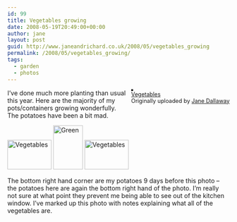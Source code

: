 ```yaml
---
id: 99
title: Vegetables growing
date: 2008-05-19T20:49:00+00:00
author: jane
layout: post
guid: http://www.janeandrichard.co.uk/2008/05/vegetables_growing
permalink: /2008/05/vegetables_growing/
tags:
  - garden
  - photos
---
```

<div style="float: right; margin-left: 10px; margin-bottom: 10px;">
  <a href="http://www.flickr.com/photos/janed/2505883091/" title="photo sharing"><img src="http://farm4.static.flickr.com/3064/2505883091_61ffc12ab9_m.jpg" alt="" style="border: solid 2px #000000;" /></a><br /><span style="font-size: 0.9em; margin-top: 0px;"><a href="http://www.flickr.com/photos/janed/2505883091/">Vegetables</a><br />Originally uploaded by <a href="http://www.flickr.com/people/janed/">Jane Dallaway</a></span>
</div>

I&#8217;ve done much more planting than usual this year. Here are the majority of my pots/containers growing wonderfully. The potatoes have been a bit mad. 

[<img src="http://farm3.static.flickr.com/2387/2506710452_7e6b246554_t.jpg" width="100" height="67" alt="Vegetables" />](http://www.flickr.com/photos/janed/2506710452/ "Vegetables by Jane Dallaway, on Flickr") [<img src="http://farm4.static.flickr.com/3024/2506714472_3fb98cb3a0_t.jpg" width="67" height="100" alt="Green" />](http://www.flickr.com/photos/janed/2506714472/ "Green by Jane Dallaway, on Flickr") [<img src="http://farm4.static.flickr.com/3033/2505882083_4e7ddcee27_t.jpg" width="100" height="67" alt="Vegetables" />](http://www.flickr.com/photos/janed/2505882083/ "Vegetables by Jane Dallaway, on Flickr")

The bottom right hand corner are my potatoes 9 days before this photo &#8211; the potatoes here are again the bottom right hand of the photo. I&#8217;m really not sure at what point they prevent me being able to see out of the kitchen window. I&#8217;ve marked up this photo with notes explaining what all of the vegetables are.<br clear="all" />